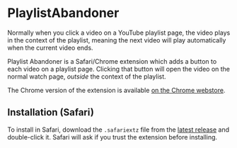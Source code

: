
# PlaylistAbandoner

Normally when you click a video on a YouTube playlist page, the video plays in
the context of the playlist, meaning the next video will play automatically
when the current video ends.

Playlist Abandoner is a Safari/Chrome extension which adds a button to each video
on a playlist page. Clicking that button will open the video on the normal watch
page, _outside_ the context of the playlist.

The Chrome version of the extension is available [on the Chrome webstore][chrome].

## Installation (Safari)

To install in Safari, download the `.safariextz` file from the [latest release][release]
and double-click it. Safari will ask if you trust the extension before installing.

[download]: https://github.com/jobbogamer/PlaylistAbandoner/archive/master.zip
[chrome]: https://chrome.google.com/webstore/detail/playlist-abandoner/bofdplnnckbbkffmkpmndfljedbldafo
[release]: https://github.com/jobbogamer/PlaylistAbandoner/releases/latest
